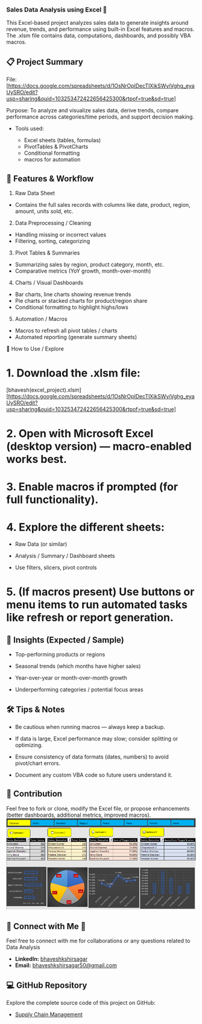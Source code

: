 ### Sales Data Analysis using Excel 🧮

This Excel-based project analyzes sales data to generate insights around revenue, trends, and performance using built-in Excel features and macros. The .xlsm file contains data, computations, dashboards, and possibly VBA macros.

## 📋 Project Summary

File: [https://docs.google.com/spreadsheets/d/1OsNrOplDecTlXikSWyiVghg_eyaUySRO/edit?usp=sharing&ouid=103253472422656425300&rtpof=true&sd=true]

Purpose: To analyze and visualize sales data, derive trends, compare performance across categories/time periods, and support decision making.

* Tools used:

  * Excel sheets (tables, formulas)
  * PivotTables & PivotCharts
  * Conditional formatting
  * macros for automation

## 🧭 Features & Workflow

1. Raw Data Sheet
   
  * Contains the full sales records with columns like date, product, region, amount, units sold, etc.

2. Data Preprocessing / Cleaning

  * Handling missing or incorrect values
  * Filtering, sorting, categorizing
    
3. Pivot Tables & Summaries
  * Summarizing sales by region, product category, month, etc.
  * Comparative metrics (YoY growth, month-over-month)

4. Charts / Visual Dashboards

  * Bar charts, line charts showing revenue trends
  * Pie charts or stacked charts for product/region share
  * Conditional formatting to highlight highs/lows

5. Automation / Macros

  * Macros to refresh all pivot tables / charts
  * Automated reporting (generate summary sheets)

📂 How to Use / Explore

# 1. Download the .xlsm file:
[bhavesh(excel_project).xlsm][https://docs.google.com/spreadsheets/d/1OsNrOplDecTlXikSWyiVghg_eyaUySRO/edit?usp=sharing&ouid=103253472422656425300&rtpof=true&sd=true]
 
# 2. Open with Microsoft Excel (desktop version) — macro-enabled works best.

# 3. Enable macros if prompted (for full functionality).

# 4. Explore the different sheets:

  * Raw Data (or similar)

  * Analysis / Summary / Dashboard sheets

  * Use filters, slicers, pivot controls

# 5. (If macros present) Use buttons or menu items to run automated tasks like refresh or report generation.

## 🎯 Insights (Expected / Sample)

  * Top-performing products or regions

  * Seasonal trends (which months have higher sales)

  * Year-over-year or month-over-month growth

  * Underperforming categories / potential focus areas

## 🛠 Tips & Notes

  * Be cautious when running macros — always keep a backup.

  * If data is large, Excel performance may slow; consider splitting or optimizing.

  * Ensure consistency of data formats (dates, numbers) to avoid pivot/chart errors.

  * Document any custom VBA code so future users understand it.

## 🤝 Contribution

Feel free to fork or clone, modify the Excel file, or propose enhancements (better dashboards, additional metrics, improved macros).
![image alt](https://github.com/bhaveshksh/Sales-Data-Analysis-using-Excel-/blob/29794fafe5a80bd9274ed1307e3997e9b6d2bd07/Sales%20Dashboard.png)

## 🔗 Connect with Me 🤝 

Feel free to connect with me for collaborations or any questions related to Data Analysis
- **LinkedIn:** [bhaveshkshirsagar](https://www.linkedin.com/in/bhaveshkshirsagar/)  
- **Email:** bhaveshkshirsagar50@gmail.com

## 💻 GitHub Repository  
Explore the complete source code of this project on GitHub:  

- [Supply Chain Management]()  
